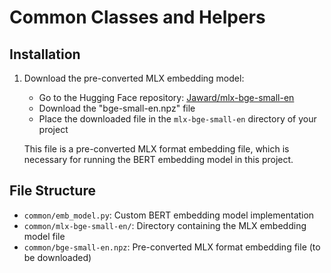 # Common Classes and Helpers

## Installation

1. Download the pre-converted MLX embedding model:
   - Go to the Hugging Face repository: [Jaward/mlx-bge-small-en](https://huggingface.co/Jaward/mlx-bge-small-en)
   - Download the "bge-small-en.npz" file
   - Place the downloaded file in the `mlx-bge-small-en` directory of your project

   This file is a pre-converted MLX format embedding file, which is necessary for running the BERT embedding model in this project.

## File Structure

- `common/emb_model.py`: Custom BERT embedding model implementation
- `common/mlx-bge-small-en/`: Directory containing the MLX embedding model file
- `common/bge-small-en.npz`: Pre-converted MLX format embedding file (to be downloaded)

